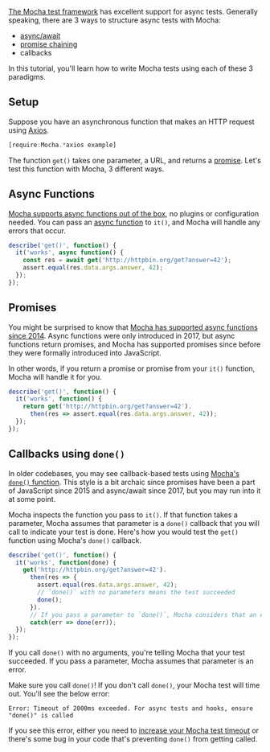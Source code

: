 [The Mocha test framework](https://www.npmjs.com/package/mocha) has excellent support for async tests. Generally speaking, there are 3 ways to structure async tests with Mocha:

- [async/await](http://thecodebarbarian.com/common-async-await-design-patterns-in-node.js.html)
- [promise chaining](http://thecodebarbarian.com/the-80-20-guide-to-promises-in-node-js.html)
- callbacks

In this tutorial, you'll learn how to write Mocha tests using each of these 3 paradigms.

Setup
-----

Suppose you have an asynchronous function that makes an HTTP request using [Axios](https://www.npmjs.com/package/axios).

```javascript
[require:Mocha.*axios example]
```

The function `get()` takes one parameter, a URL, and returns a [promise](/tutorials/fundamentals/promise). Let's test this function with Mocha, 3 different ways.

Async Functions
---------------

[Mocha supports async functions out of the box](http://thecodebarbarian.com/using-async-await-with-mocha-express-and-mongoose#mocha), no plugins or configuration needed. You can pass an [async function](https://developer.mozilla.org/en-US/docs/Web/JavaScript/Reference/Statements/async_function) to `it()`, and Mocha will handle any errors that occur.

```javascript
describe('get()', function() {
  it('works', async function() {
    const res = await get('http://httpbin.org/get?answer=42');
    assert.equal(res.data.args.answer, 42);
  });
});
```

Promises
--------

You might be surprised to know that [Mocha has supported async functions since 2014](https://github.com/mochajs/mocha/blob/master/CHANGELOG.md#1180--2014-03-13). Async functions were only introduced in 2017, but async functions return promises, and Mocha has supported promises since before they were formally introduced into JavaScript.

In other words, if you return a promise or promise from your `it()` function, Mocha will handle it for you.

```javascript
describe('get()', function() {
  it('works', function() {
    return get('http://httpbin.org/get?answer=42').
      then(res => assert.equal(res.data.args.answer, 42));
  });
});
```

Callbacks using `done()`
------------------------

In older codebases, you may see callback-based tests using [Mocha's `done()` function](https://mochajs.org/#asynchronous-code). This style is a bit archaic since promises have been a part of JavaScript since 2015 and async/await since 2017, but you may run into it at some point.

Mocha inspects the function you pass to `it()`. If that function takes a parameter, Mocha assumes that parameter is a `done()` callback that you will call to indicate your test is done. Here's how you would test the `get()` function using Mocha's `done()` callback.

```javascript
describe('get()', function() {
  it('works', function(done) {
    get('http://httpbin.org/get?answer=42').
      then(res => {
        assert.equal(res.data.args.answer, 42);
        // `done()` with no parameters means the test succeeded
        done();
      }).
      // If you pass a parameter to `done()`, Mocha considers that an error
      catch(err => done(err));
  });
});
```

If you call `done()` with no arguments, you're telling Mocha that your test succeeded. If you pass a parameter, Mocha assumes that parameter is an error.

Make sure you call `done()`! If you don't call `done()`, your Mocha test will time out. You'll see the below error:

```
Error: Timeout of 2000ms exceeded. For async tests and hooks, ensure "done()" is called
```

If you see this error, either you need to [increase your Mocha test timeout](https://mochajs.org/#test-level) or there's some bug in your code that's preventing `done()` from getting called.